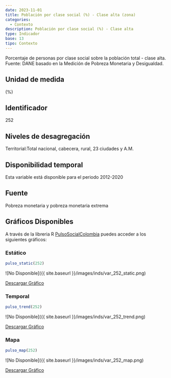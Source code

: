 ```yaml
---
date: 2023-11-01
title: Población por clase social (%) - Clase alta (zona)
categories:
  - Contexto
description: Población por clase social (%) - Clase alta
type: Indicador
base: 13
tipo: Contexto
--- 
```


Porcentaje de personas por clase social sobre la población total - clase alta.
Fuente: DANE basado en la Medición de Pobreza Monetaria y Desigualdad.

## Unidad de medida
(%)

## Identificador
252

## Niveles de desagregación
Territorial:Total nacional, cabecera, rural, 23 ciudades y A.M.

## Disponibilidad temporal
Esta variable está disponible para el periodo 2012-2020

## Fuente
Pobreza monetaria y pobreza monetaria extrema

## Gráficos Disponibles

A través de la libreria R [PulsoSocialColombia](https://github.com/pulsosocialcolombia/PulsoSocialColombia) puedes acceder a los siguientes gráficos:

### Estático

``` R
pulso_static(252)
```

![No Disponible]({{ site.baseurl }}/images/inds/var_252_static.png)

<a href='{{ site.baseurl }}/images/inds/var_252_static.png'>Descargar Gráfico</a>

### Temporal

``` R
pulso_trend(252)
```

![No Disponible]({{ site.baseurl }}/images/inds/var_252_trend.png)

<a href='{{ site.baseurl }}/images/inds/var_252_trend.png'>Descargar Gráfico</a>

### Mapa

``` R
pulso_map(252)
```

![No Disponible]({{ site.baseurl }}/images/inds/var_252_map.png)

<a href='{{ site.baseurl }}/images/inds/var_252_map.png'>Descargar Gráfico</a>